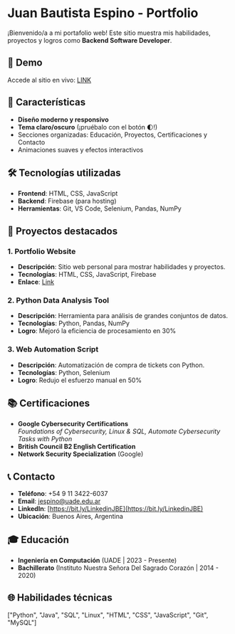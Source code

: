 # Juan Bautista Espino - Portfolio

¡Bienvenido/a a mi portafolio web! Este sitio muestra mis habilidades, proyectos y logros como **Backend Software Developer**. 

## 🚀 Demo
Accede al sitio en vivo: [LINK](https://jbe-cv.vercel.app/)

## 🌟 Características
- **Diseño moderno y responsivo**
- **Tema claro/oscuro** (¡pruébalo con el botón 🌓!)
- Secciones organizadas: Educación, Proyectos, Certificaciones y Contacto
- Animaciones suaves y efectos interactivos

## 🛠️ Tecnologías utilizadas
- **Frontend**: HTML, CSS, JavaScript
- **Backend**: Firebase (para hosting)
- **Herramientas**: Git, VS Code, Selenium, Pandas, NumPy

## 📌 Proyectos destacados

### 1. Portfolio Website
- **Descripción**: Sitio web personal para mostrar habilidades y proyectos.
- **Tecnologías**: HTML, CSS, JavaScript, Firebase
- **Enlace**: [Link](https://jbe-cv.vercel.app/)

### 2. Python Data Analysis Tool
- **Descripción**: Herramienta para análisis de grandes conjuntos de datos.
- **Tecnologías**: Python, Pandas, NumPy
- **Logro**: Mejoró la eficiencia de procesamiento en 30%

### 3. Web Automation Script
- **Descripción**: Automatización de compra de tickets con Python.
- **Tecnologías**: Python, Selenium
- **Logro**: Redujo el esfuerzo manual en 50%

## 📚 Certificaciones
- **Google Cybersecurity Certifications**  
  _Foundations of Cybersecurity, Linux & SQL, Automate Cybersecurity Tasks with Python_
- **British Council B2 English Certification**
- **Network Security Specialization** (Google)

## 📞 Contacto
- **Teléfono**: +54 9 11 3422-6037
- **Email**: [jespino@uade.edu.ar](mailto:jespino@uade.edu.ar)
- **LinkedIn**: [https://bit.ly/LinkedinJBE](https://bit.ly/LinkedinJBE)
- **Ubicación**: Buenos Aires, Argentina

## 🎓 Educación
- **Ingeniería en Computación** (UADE | 2023 - Presente)
- **Bachillerato** (Instituto Nuestra Señora Del Sagrado Corazón | 2014 - 2020)

## 🌐 Habilidades técnicas

["Python", "Java", "SQL", "Linux", "HTML", "CSS", "JavaScript", "Git", "MySQL"]
